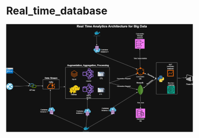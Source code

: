 # Real_time_database

 ![Image Alt](https://github.com/vrahulrvce/Real_time_database/blob/369019e5e1f7a67b3d18842bbf8a12c5e4a0c1e9/Untitled%20Diagram.drawio.png)
